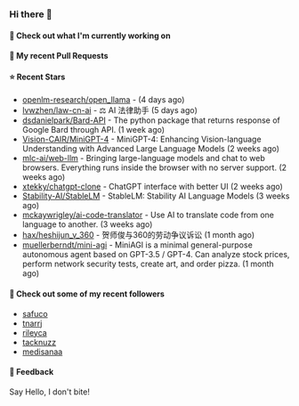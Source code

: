 ### Hi there 👋

#### 👷 Check out what I'm currently working on

#### 🔨 My recent Pull Requests


#### ⭐ Recent Stars

- [openlm-research/open_llama](https://github.com/openlm-research/open_llama) -  (4 days ago)
- [lvwzhen/law-cn-ai](https://github.com/lvwzhen/law-cn-ai) - ⚖️ AI 法律助手 (5 days ago)
- [dsdanielpark/Bard-API](https://github.com/dsdanielpark/Bard-API) - The python package that returns response of Google Bard through API. (1 week ago)
- [Vision-CAIR/MiniGPT-4](https://github.com/Vision-CAIR/MiniGPT-4) - MiniGPT-4: Enhancing Vision-language Understanding with Advanced Large Language Models (2 weeks ago)
- [mlc-ai/web-llm](https://github.com/mlc-ai/web-llm) - Bringing large-language models and chat to web browsers. Everything runs inside the browser with no server support. (2 weeks ago)
- [xtekky/chatgpt-clone](https://github.com/xtekky/chatgpt-clone) - ChatGPT interface with better UI  (2 weeks ago)
- [Stability-AI/StableLM](https://github.com/Stability-AI/StableLM) - StableLM: Stability AI Language Models (3 weeks ago)
- [mckaywrigley/ai-code-translator](https://github.com/mckaywrigley/ai-code-translator) - Use AI to translate code from one language to another. (3 weeks ago)
- [hax/heshijun_v_360](https://github.com/hax/heshijun_v_360) - 贺师俊与360的劳动争议诉讼 (1 month ago)
- [muellerberndt/mini-agi](https://github.com/muellerberndt/mini-agi) - MiniAGI is a minimal general-purpose autonomous agent based on GPT-3.5 / GPT-4. Can analyze stock prices, perform network security tests, create art, and order pizza. (1 month ago)

#### 👯 Check out some of my recent followers

- [safuco](https://github.com/safuco)
- [tnarrj](https://github.com/tnarrj)
- [rileyca](https://github.com/rileyca)
- [tacknuzz](https://github.com/tacknuzz)
- [medisanaa](https://github.com/medisanaa)

#### 💬 Feedback

Say Hello, I don't bite!